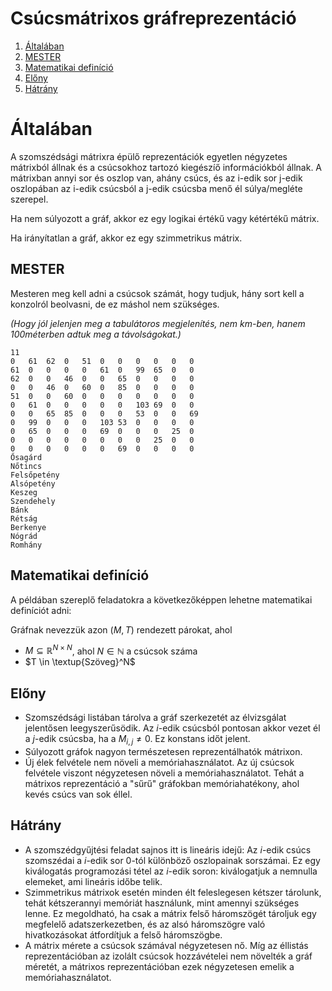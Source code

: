 # Csúcsmátrixos gráfreprezentáció
1. [Általában](#általában)
3. [MESTER](#mester)
5. [Matematikai definíció](#matematikai-definíció)
6. [Előny](#előny)
7. [Hátrány](#hátrány)

# Általában
A szomszédsági mátrixra épülő reprezentációk egyetlen négyzetes mátrixból állnak és a csúcsokhoz tartozó kiegészíő információkból állnak. A mátrixban annyi sor és oszlop van, ahány csúcs, és az i-edik sor j-edik oszlopában az i-edik csúcsból a j-edik csúcsba menő él súlya/megléte szerepel. 

Ha nem súlyozott a gráf, akkor ez egy logikai értékű vagy kétértékű mátrix.

Ha irányítatlan a gráf, akkor ez egy szimmetrikus mátrix.
## MESTER

Mesteren meg kell adni a csúcsok számát, hogy tudjuk, hány sort kell a konzolról beolvasni, de ez máshol nem szükséges.

*(Hogy jól jelenjen meg a tabulátoros megjelenítés, nem km-ben, hanem 100méterben adtuk meg a távolságokat.)*

```
11
0	61	62	0	51	0	0	0	0	0	0	
61	0	0	0	0	61	0	99	65	0	0	
62	0	0	46	0	0	65	0	0	0	0	
0	0	46	0	60	0	85	0	0	0	0	
51	0	0	60	0	0	0	0	0	0	0	
0	61	0	0	0	0	0	103	69	0	0	
0	0	65	85	0	0	0	53	0	0	69	
0	99	0	0	0	103	53	0	0	0	0	
0	65	0	0	0	69	0	0	0	25	0	
0	0	0	0	0	0	0	0	25	0	0	
0	0	0	0	0	0	69	0	0	0	0	
Ősagárd
Nőtincs
Felsőpetény
Alsópetény
Keszeg
Szendehely
Bánk
Rétság
Berkenye
Nógrád
Romhány
```

## Matematikai definíció
A példában szereplő feladatokra a következőképpen lehetne matematikai definíciót adni: 

Gráfnak nevezzük azon $(M, T)$ rendezett párokat, ahol
- $M\subseteq \mathbb R^{N\times N}$, ahol $N\in \mathbb N$ a csúcsok száma
- $T \in \textup{Szöveg}^N$

## Előny
- Szomszédsági listában tárolva a gráf szerkezetét az élvizsgálat jelentősen leegyszerűsödik. Az $i$-edik csúcsból pontosan akkor vezet él a $j$-edik csúcsba, ha a $M_{i,j}\neq 0$. Ez konstans időt jelent. 
- Súlyozott gráfok nagyon természetesen reprezentálhatók mátrixon. 
- Új élek felvétele nem növeli a memóriahasználatot. Az új csúcsok felvétele viszont négyzetesen növeli a memóriahasználatot. Tehát a mátrixos reprezentáció a "sűrű" gráfokban memóriahatékony, ahol kevés csúcs van sok éllel. 

## Hátrány
- A szomszédgyűjtési feladat sajnos itt is lineáris idejű: Az $i$-edik csúcs szomszédai a $i$-edik sor 0-tól különböző oszlopainak sorszámai. Ez egy kiválogatás programozási tétel az $i$-edik soron: kiválogatjuk a nemnulla elemeket, ami lineáris időbe telik.
- Szimmetrikus mátrixok esetén minden élt feleslegesen kétszer tárolunk, tehát kétszerannyi memóriát használunk, mint amennyi szükséges lenne. Ez megoldható, ha csak a mátrix felső háromszögét tároljuk egy megfelelő adatszerkezetben, és az alsó háromszögre való hivatkozásokat átfordítjuk a felső háromszögbe. 
- A mátrix mérete a csúcsok számával négyzetesen nő. Míg az éllistás reprezentációban az izolált csúcsok hozzávételei nem növelték a gráf méretét, a mátrixos reprezentációban ezek négyzetesen emelik a memóriahasználatot. 
